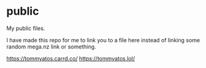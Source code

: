 # public
My public files.

I have made this repo for me to link you to a file here instead of linking some random mega.nz link or something.

https://tommyatos.carrd.co/
https://tommyatos.lol/
